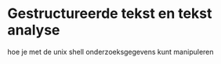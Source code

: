 Gestructureerde tekst en tekst analyse
======================================

hoe je met de unix shell onderzoeksgegevens kunt manipuleren

<!-- de moeite om virtualbox etc te installeren - of beter webscraping -->
